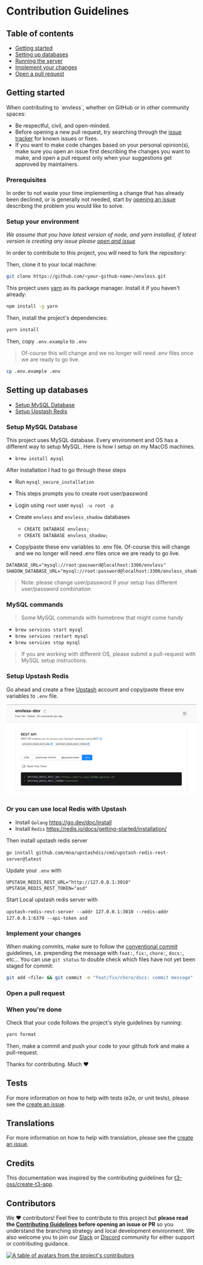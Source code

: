 # Contribution Guidelines

## Table of contents
* <a href="#start">Getting started</a>
* <a href="#setup">Setting up databases</a>
* <a href="#server">Running the server</a>
* <a href="#changes">Implement your changes</a>
* <a href="#pr">Open a pull request</a>

<h2 id="start">Getting started</h2>
When contributing to `envless`, whether on GitHub or in other community spaces:

- Be respectful, civil, and open-minded.
- Before opening a new pull request, try searching through the [issue tracker](https://github.com/envless/envless/issues) for known issues or fixes.
- If you want to make code changes based on your personal opinion(s), make sure you open an issue first describing the changes you want to make, and open a pull request only when your suggestions get approved by maintainers.

### Prerequisites

In order to not waste your time implementing a change that has already been declined, or is generally not needed, start by [opening an issue](https://github.com/envless/envless/issues/new) describing the problem you would like to solve.

### Setup your environment

_We assume that you have latest version of node, and yarn installed, if latest version is creating any issue please [open and issue](https://github.com/envless/envless/issues/new)_

In order to contribute to this project, you will need to fork the repository:

Then, clone it to your local machine:

```bash
git clone https://github.com/<your-github-name>/envless.git
```

This project uses [yarn](https://yarnpkg.com/) as its package manager. Install it if you haven't already:

```bash
npm install -g yarn
```

Then, install the project's dependencies:

```bash
yarn install
```

Then, copy `.env.example` to `.env`

> Of-course this will change and we no longer will need .env files once we are ready to go live.


```bash
cp .env.example .env
```

<h2 id="setup">Setting up databases</h2>

* <a href="#mysql">Setup MySQL Database</a>
* <a href="#redis">Setup Upstash Redis</a>

<h3 id="mysql">Setup MySQL Database</h3>
This project uses MySQL database. Every environment and OS has a different way to setup MySQL. Here is how I setup on my MacOS machines.

* `brew install mysql`

After installation I had to go through these steps
* Run `mysql_secure_installation`
* This steps prompts you to create root user/password
* Login using `root` user `mysql -u root -p`
* Create `envless` and `envless_shadow` databases

  * `CREATE DATABASE envless;`
  * `CREATE DATABASE envless_shadow;`

* Copy/paste these env variables to .env file. Of-course this will change and we no longer will need .env files once we are ready to go live.

```
DATABASE_URL="mysql://root:password@localhost:3306/envless"
SHADOW_DATABASE_URL="mysql://root:password@localhost:3306/envless_shadow"
```
> Note: please change user/password if your setup has different user/password combination

### MySQL commands
> Some MySQL commands with homebrew that might come handy
* `brew services start mysql`
* `brew services restart mysql`
* `brew services stop mysql`

> If you are working with different OS, please submit a pull-request with MySQL setup instructions.

<h3 id="redis">Setup Upstash Redis</h3>

Go ahead and create a free [Upstash](https://upstash.com/) account and copy/paste these env variables to `.env` file.

![upstash](./.github/images/upstash.png)

### Or you can use local Redis with Upstash

- Install `Golang` https://go.dev/doc/install
- Install `Redis` https://redis.io/docs/getting-started/installation/

Then install upstash redis server

`go install github.com/mna/upstashdis/cmd/upstash-redis-rest-server@latest`

Update your `.env` with
```
UPSTASH_REDIS_REST_URL="http://127.0.0.1:3010"
UPSTASH_REDIS_REST_TOKEN="asd"
```
Start Local upstash redis server with

`upstash-redis-rest-server --addr 127.0.0.1:3010 --redis-addr 127.0.0.1:6379 --api-token asd`
### Implement your changes

When making commits, make sure to follow the [conventional commit](https://www.conventionalcommits.org/en/v1.0.0/) guidelines, i.e. prepending the message with `feat:`, `fix:`, `chore:`, `docs:`, etc... You can use `git status` to double check which files have not yet been staged for commit:

```bash
git add <file> && git commit -m "feat/fix/chore/docs: commit message"
```
<h3 id="pr">Open a pull request</h3>

### When you're done

Check that your code follows the project's style guidelines by running:

```bash
yarn format
```

Then, make a commit and push your code to your github fork and make a pull-request.

Thanks for contributing. Much ❤️

## Tests

For more information on how to help with tests (e2e, or unit tests), please see the [create an issue](https://github.com/envless/envless/issues/new).

## Translations

For more information on how to help with translation, please see the [create an issue](https://github.com/envless/envless/issues/new).

## Credits

This documentation was inspired by the contributing guidelines for [t3-oss/create-t3-app](https://github.com/t3-oss/create-t3-app/blob/next/CONTRIBUTING.md).

<h2 id="contributors">Contributors</h2>

We ❤️ contributors! Feel free to contribute to this project but **please read the [Contributing Guidelines](CONTRIBUTING.md) before opening an issue or PR** so you understand the branching strategy and local development environment. We also welcome you to join our [Slack](https://dub.sh/envless-slack) or [Discord](https://dub.sh/envless-discord) community for either support or contributing guidance.

<a href="https://github.com/envless/envless/graphs/contributors">
  <p>
    <img src="https://contrib.rocks/image?repo=envless/envless" alt="A table of avatars from the project's contributors" />
  </p>
</a>

